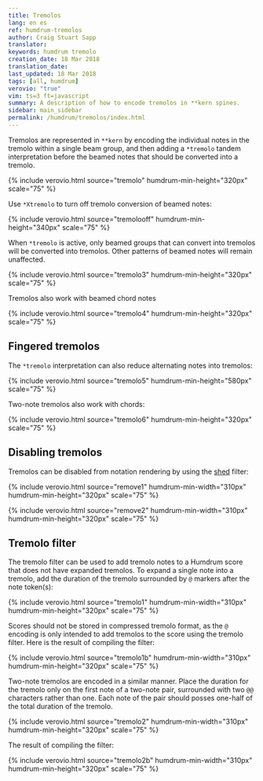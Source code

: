 ```yaml
---
title: Tremolos
lang: en es
ref: humdrum-tremolos
author: Craig Stuart Sapp
translator: 
keywords: humdrum tremolo
creation_date: 18 Mar 2018
translation_date: 
last_updated: 18 Mar 2018
tags: [all, humdrum]
verovio: "true"
vim: ts=3 ft=javascript
summary: A description of how to encode tremolos in **kern spines.
sidebar: main_sidebar
permalink: /humdrum/tremolos/index.html
---
```


Tremolos are represented in `**kern` by encoding the individual notes
in the tremolo within a single beam group, and then adding a
`*tremolo` tandem interpretation before the beamed notes that should
be converted into a tremolo.

{% include verovio.html
	source="tremolo"
	humdrum-min-height="320px"
	scale="75"
%}
<script type="application/json" id="tremolo">
**kern
*M3/4
=1
16eLL
16e
16e
16eJJ
*tremolo
16eLL
16e
16e
16eJJ
16fLL
16f
16e
16eJJ
=2
8fL
8f
8f
8f
8f
8fJ
*Xtremolo
=
*-
</script>

Use `*Xtremolo` to turn off tremolo conversion of beamed notes:

{% include verovio.html
	source="tremolooff"
	humdrum-min-height="340px"
	scale="75"
%}
<script type="application/json" id="tremolooff">
**kern
*M3/4
16eLL
16e
16e
16eJJ
*tremolo
16eLL
16e
16e
16eJJ
*Xtremolo
16fLL
16f
16e
16eJJ
=
*-
</script>



When `*tremolo` is active, only beamed groups that can convert into tremolos
will be converted into tremolos.  Other patterns of beamed notes will remain
unaffected.


{% include verovio.html
	source="tremolo3"
	humdrum-min-height="320px"
	scale="75"
%}
<script type="application/json" id="tremolo3">
**kern
*M3/4
*tremolo
16eLL
16e
16e
16eJJ
16eLL
16f
16g
16fJJ
32fLL
32f
32f
32f
32e
32e
32e
32eJJ
=
*-
</script>


Tremolos also work with beamed chord notes


{% include verovio.html
	source="tremolo4"
	humdrum-min-height="320px"
	scale="75"
%}
<script type="application/json" id="tremolo4">
**kern
*M3/4
16e 16g 16bLL
16e 16g 16b
16e 16g 16b
16e 16g 16bJJ
*tremolo
16e 16gLL
16e 16g
16e 16g
16e 16gJJ
16e 16g 16bLL
16e 16g 16b
16e 16g 16b
16e 16g 16bJJ
=
*-
</script>

## Fingered tremolos ##

The `*tremolo` interpretation can also reduce alternating notes into
tremolos:

{% include verovio.html
	source="tremolo5"
	humdrum-min-height="580px"
	scale="75"
%}
<script type="application/json" id="tremolo5">
**kern
*M3/4
=
16eLL
16g
16e
16gJJ
*tremolo
16eLL
16g
16e
16g
16e
16g
16e
16gJJ
=
16eLL
16g
16e
16g
16e
16g
16e
16g
16e
16g
16e
16gJJ
=
*-
</script>


Two-note tremolos also work with chords:

{% include verovio.html
	source="tremolo6"
	humdrum-min-height="320px"
	scale="75"
%}
<script type="application/json" id="tremolo6">
**kern
*M3/4
*tremolo
16eLL
16g
16e
16gJJ
16e 16g 16bLL
16g 16b 16dd
16e 16g 16b
16g 16b 16ddJJ
16eLL
16g 16b 16dd
16e
16g 16b 16ddJJ
=
*-
</script>



## Disabling tremolos ##

Tremolos can be disabled from notation rendering by using the
[shed](/filter/shed) filter:


{% include verovio.html
	source="remove1"
	humdrum-min-width="310px"
	humdrum-min-height="320px"
	scale="75"
%}
<script type="application/json" id="remove1">
**kern
*M3/4
*tremolo
16eLL
16g
16e
16gJJ
16e 16g 16bLL
16g 16b 16dd
16e 16g 16b
16g 16b 16ddJJ
16eLL
16g 16b 16dd
16e
16g 16b 16ddJJ
=
*-
</script>

{% include verovio.html
	source="remove2"
	humdrum-min-width="310px"
	humdrum-min-height="320px"
	scale="75"
%}
<script type="application/json" id="remove2">
!!!filter: shed -e 's/^X?tremolo$//I'
**kern
*M3/4
*tremolo
16eLL
16g
16e
16gJJ
16e 16g 16bLL
16g 16b 16dd
16e 16g 16b
16g 16b 16ddJJ
16eLL
16g 16b 16dd
16e
16g 16b 16ddJJ
=
*-
</script>


## Tremolo filter ##

The tremolo filter can be used to add tremolo notes to a Humdrum
score that does not have expanded tremolos.  To expand a single
note into a tremolo, add the duration of the tremolo surrounded by
`@` markers after the note token(s):

{% include verovio.html
	source="tremolo1"
	humdrum-min-width="310px"
	humdrum-min-height="320px"
	scale="75"
%}
<script type="application/json" id="tremolo1">
!!!filter: tremolo
**kern
*clefG2
*M4/4
=1
1c@16@
=2
2d@8@
2e@32@
=
*-
</script>

Scores should not be stored in compressed tremolo format, as the
`@` encoding is only intended to add tremolos to the score using
the tremolo filter.  Here is the result of compiling the filter:

{% include verovio.html
	source="tremolo1b"
	humdrum-min-width="310px"
	humdrum-min-height="320px"
	scale="75"
%}
<script type="application/json" id="tremolo1b">
!!!Xfilter: tremolo
**kern
*clefG2
*M4/4
=1
*tremolo
16cLL
16c
16c
16c
16c
16c
16c
16c
16c
16c
16c
16c
16c
16c
16c
16cJJ
=2
8dL
8d
8d
8dJ
32eLLL
32e
32e
32e
32e
32e
32e
32e
32e
32e
32e
32e
32e
32e
32e
32eJJJ
*Xtremolo
=
*-
</script>


Two-note tremolos are encoded in a similar manner.  Place the
duration for the tremolo only on the first note of a two-note pair,
surrounded with two `@@` characters rather than one.  Each note of
the pair should posses one-half of the total duration of the tremolo.

{% include verovio.html
	source="tremolo2"
	humdrum-min-width="310px"
	humdrum-min-height="320px"
	scale="75"
%}
<script type="application/json" id="tremolo2">
!!!filter: tremolo
**kern
*clefG2
*M4/4
=1
2c@@16@@
2d
=2
4d@@8@@L
4eJ
4e@@32@@L
4fJ
=
*-
</script>



The result of compiling the filter:

{% include verovio.html
	source="tremolo2b"
	humdrum-min-width="310px"
	humdrum-min-height="320px"
	scale="75"
%}
<script type="application/json" id="tremolo2b">
!!!Xfilter: tremolo
**kern
*clefG2
*M4/4
=1
*tremolo
16cLL
16d
16c
16d
16c
16d
16c
16d
16c
16d
16c
16d
16c
16d
16c
16dJJ
=2
8dL
8e
8d
8eJ
32eLLL
32f
32e
32f
32e
32f
32e
32f
32e
32f
32e
32f
32e
32f
32e
32fJJJ
*Xtremolo
=
*-
</script>


